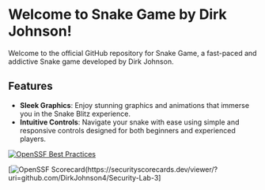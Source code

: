 # Welcome to Snake Game by Dirk Johnson!


Welcome to the official GitHub repository for Snake Game, a fast-paced and addictive Snake game developed by Dirk Johnson. 
## Features

- **Sleek Graphics**: Enjoy stunning graphics and animations that immerse you in the Snake Blitz experience.
- **Intuitive Controls**: Navigate your snake with ease using simple and responsive controls designed for both beginners and experienced players.
  
[![OpenSSF Best Practices](https://www.bestpractices.dev/projects/8514/badge)](https://www.bestpractices.dev/projects/8514)

[![OpenSSF Scorecard]([htt‌ps://api.securityscorecards.dev/projects/github.com/DirkJohnson4/Security-Lab-3/badge)(htt‌ps://securityscorecards.dev/viewer/?uri=github.com/DirkJohnson4/Security-Lab-3]

